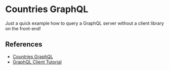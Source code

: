 # Countries GraphQL

Just a quick example how to query a GraphQL server without a client library on the front-end!

## References

- [Countries GraphQL](https://countries.trevorblades.com/)
- [GraphQL Client Tutorial](https://www.youtube.com/watch?v=0ZJI4cBS4JM)
